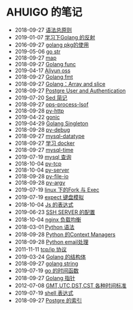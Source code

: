 # AHUIGO 的笔记
- 2018-09-27 [语法总原则](/b/eng/eng-sentence) 
- 2019-01-07 [学习下Golang 的反射](/b/go/17.go-reflect) 
- 2016-09-27 [golang pkg的使用](/b/go/2.go-pkg) 
- 2019-05-06 [go str](/b/go/go-str-serial) 
- 2018-09-27 [map](/b/go/7.go-var-map) 
- 2018-09-27 [Golang func](/b/go/16.go-func) 
- 2019-04-17 [Aliyun oss](/b/arch/arch-oss) 
- 2018-09-27 [Golang fmt](/b/go/6.go-fmt) 
- 2018-09-27 [Golang：Array and slice](/b/go/10.go-slice-array) 
- 2018-09-27 [Postgre User and Authentication](/b/db/postgre-ddl-user) 
- 2019-07-20 [Sed 简记](/b/c/ops-sed) 
- 2018-09-27 [ops-process-lsof](/b/c/ops-process-lsof) 
- 2018-09-28 [py-http](/b/py/py-http) 
- 2019-04-22 [gonic](/b/go/gonic) 
- 2019-04-29 [Golang Singleton](/b/go/go-design-single) 
- 2018-09-28 [py-debug](/b/py/py-debug) 
- 2018-09-27 [mysql-datatype](/b/db/mysql-var) 
- 2018-09-27 [学习 docker](/b/arch/arch-docker) 
- 2018-09-27 [mysql-time](/b/db/mysql-time) 
- 2019-07-19 [mysql 查询](/b/db/mysql-ddl-crud) 
- 2018-10-04 [py-tcp](/b/py/py-tcp) 
- 2018-10-04 [py-server](/b/py/py-server) 
- 2018-09-28 [py-file-io](/b/py/py-file-io) 
- 2018-09-28 [py-argv](/b/py/py-argv) 
- 2019-07-19 [linux 下的Fork 与 Exec](/b/c/shell-redirect-fork2exec) 
- 2019-07-19 [expect 键盘模拟](/b/c/ops-expect) 
- 2018-10-04 [Js 的表达式](/b/ria/js-expr) 
- 2019-06-23 [SSH SERVER 的配置](/b/net/net-ssh-server) 
- 2018-10-04 [nginx 负载均衡](/b/nginx/nginx-upstream) 
- 2018-03-01 [Python 语法](/b/py/py-expr) 
- 2018-09-28 [Python 的Context Managers](/b/py/py-expr-context) 
- 2018-09-28 [Python email处理](/b/py/py-email) 
- 2011-11-11 [tcp/ip 协议](/b/net/net-tcpip) 
- 2019-03-24 [Golang 的结构体](/b/go/go-struct) 
- 2018-09-27 [golang string](/b/go/9.go-str) 
- 2019-07-19 [go 的时间函数](/b/go/19.go-time) 
- 2018-09-27 [Golang 指针](/b/go/13.go-pointer) 
- 2012-07-08 [GMT,UTC,DST,CST 各种时间标准](/b/c/shell-time) 
- 2019-07-19 [shell 表达式](/b/c/shell-expr) 
- 2018-09-27 [Postgre 的索引](/b/db/postgre-index) 
